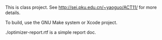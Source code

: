 This is class project. See http://sei.pku.edu.cn/~yaoguo/ACT11/ for more details.

To build, use the GNU Make system or Xcode project.

./optimizer-report.rtf is a simple report doc.
